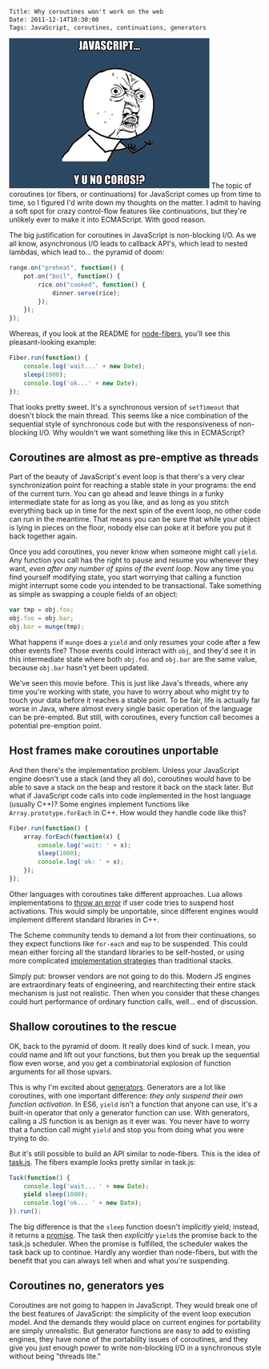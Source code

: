     Title: Why coroutines won't work on the web
    Date: 2011-12-14T10:30:00
    Tags: JavaScript, coroutines, continuations, generators

<img class="right" src="/img/yunocoros.jpg" /> The topic of coroutines (or
fibers, or continuations) for JavaScript comes up from time to time,
so I figured I'd write down my thoughts on the matter. I admit to
having a soft spot for crazy control-flow features like continuations,
but they're unlikely ever to make it into ECMAScript. With good
reason.

The big justification for coroutines in JavaScript is non-blocking
I/O. As we all know, asynchronous I/O leads to callback API's, which
lead to nested lambdas, which lead to... the pyramid of doom:

```javascript
range.on("preheat", function() {
    pot.on("boil", function() {
        rice.on("cooked", function() {
            dinner.serve(rice);
        });
    });
});
```



<!-- more -->

Whereas, if you look at the README for
[node-fibers](https://github.com/laverdet/node-fibers), you'll see
this pleasant-looking example:

```javascript
Fiber.run(function() {
    console.log('wait...' + new Date);
    sleep(1000);
    console.log('ok...' + new Date);
});
```

That looks pretty sweet. It's a synchronous version of `setTimeout`
that doesn't block the main thread. This seems like a nice combination
of the sequential style of synchronous code but with the
responsiveness of non-blocking I/O. Why wouldn't we want something
like this in ECMAScript?

## Coroutines are almost as pre-emptive as threads

Part of the beauty of JavaScript's event loop is that there's a very
clear synchronization point for reaching a stable state in your
programs: the end of the current turn. You can go ahead and leave
things in a funky intermediate state for as long as you like, and as
long as you stitch everything back up in time for the next spin of the
event loop, no other code can run in the meantime. That means you can
be sure that while your object is lying in pieces on the floor, nobody
else can poke at it before you put it back together again.

Once you add coroutines, you never know when someone might call
`yield`.  Any function you call has the right to pause and resume you
whenever they want, _even after any number of spins of the event
loop_. Now any time you find yourself modifying state, you start
worrying that calling a function might interrupt some code you
intended to be transactional. Take something as simple as swapping a
couple fields of an object:

```javascript
var tmp = obj.foo;
obj.foo = obj.bar;
obj.bar = munge(tmp);
```

What happens if `munge` does a `yield` and only resumes your code
after a few other events fire? Those events could interact with `obj`,
and they'd see it in this intermediate state where both `obj.foo` and
`obj.bar` are the same value, because `obj.bar` hasn't yet been
updated.

We've seen this movie before. This is just like Java's threads, where
any time you're working with state, you have to worry about who might
try to touch your data before it reaches a stable point. To be fair,
life is actually far worse in Java, where almost every single basic
operation of the language can be pre-empted. But still, with
coroutines, every function call becomes a potential pre-emption point.

## Host frames make coroutines unportable

And then there's the implementation problem. Unless your JavaScript
engine doesn't use a stack (and they all do), coroutines would have to
be able to save a stack on the heap and restore it back on the stack
later. But what if JavaScript code calls into code implemented in the
host language (usually C++)? Some engines implement functions like
`Array.prototype.forEach` in C++. How would they handle code like
this?

```javascript
Fiber.run(function() {
    array.forEach(function(x) {
        console.log('wait: ' + x);
        sleep(1000);
        console.log('ok: ' + x);
    });
});
```

Other languages with coroutines take different approaches.  Lua allows
implementations to [throw an error](http://www.lua.org/manual/5.1/manual.html#pdf-coroutine.yield)
if user code tries to suspend host activations. This would simply be
unportable, since different engines would implement different standard
libraries in C++.

The Scheme community tends to demand a lot from their continuations,
so they expect functions like `for-each` and `map` to be
suspended. This could mean either forcing all the standard libraries
to be self-hosted, or using more complicated [implementation strategies](http://citeseerx.ist.psu.edu/viewdoc/summary?doi=10.1.1.70.9076)
than traditional stacks.

Simply put: browser vendors are not going to do this. Modern JS
engines are extraordinary feats of engineering, and rearchitecting
their entire stack mechanism is just not realistic. Then when you
consider that these changes could hurt performance of ordinary
function calls, well... end of discussion.

## Shallow coroutines to the rescue

OK, back to the pyramid of doom. It really does kind of suck. I mean,
you could name and lift out your functions, but then you break up the
sequential flow even worse, and you get a combinatorial explosion of
function arguments for all those upvars.

This is why I'm excited about
[generators](http://wiki.ecmascript.org/doku.php?id=harmony:generators). Generators
are a lot like coroutines, with one important difference: _they only
suspend their own function activation_. In ES6, `yield` isn't a
function that anyone can use, it's a built-in operator that only a
generator function can use. With generators, calling a JS function is
as benign as it ever was. You never have to worry that a function call
might `yield` and stop you from doing what you were trying to do.

But it's still possible to build an API similar to node-fibers. This
is the idea of [task.js](https://github.com/dherman/taskjs). The
fibers example looks pretty similar in task.js:

```javascript
Task(function() {
    console.log('wait... ' + new Date);
    yield sleep(1000);
    console.log('ok... ' + new Date);
}).run();
```

The big difference is that the `sleep` function doesn't _implicitly_
yield; instead, it returns a
[promise](http://blogs.msdn.com/b/ie/archive/2011/09/11/asynchronous-programming-in-javascript-with-promises.aspx). The
task then _explicitly_ `yield`s the promise back to the task.js
scheduler. When the promise is fulfilled, the scheduler wakes the task
back up to continue. Hardly any wordier than node-fibers, but with the
benefit that you can always tell when and what you're suspending.

## Coroutines no, generators yes

Coroutines are not going to happen in JavaScript. They would break one
of the best features of JavaScript: the simplicity of the event loop
execution model. And the demands they would place on current engines
for portability are simply unrealistic. But generator functions are
easy to add to existing engines, they have none of the portability
issues of coroutines, and they give you just enough power to write
non-blocking I/O in a synchronous style without being "threads lite."
